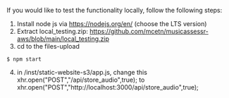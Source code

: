 If you would like to test the functionality locally, follow the following steps:

1. Install node js via https://nodejs.org/en/ (choose the LTS version)
2. Extract local_testing.zip: https://github.com/mcetn/musicassessr-aws/blob/main/local_testing.zip
3. cd to the files-upload  
```$ npm install
$ npm start
```
4) in /inst/static-website-s3/app.js, change this xhr.open("POST","/api/store_audio",true);
 to 	xhr.open("POST","http://localhost:3000/api/store_audio",true);

